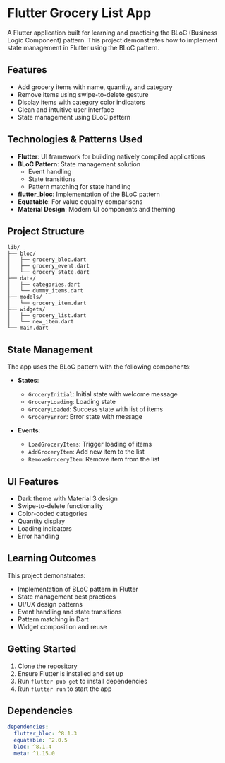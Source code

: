 # Flutter Grocery List App

A Flutter application built for learning and practicing the BLoC (Business Logic Component) pattern. This project demonstrates how to implement state management in Flutter using the BLoC pattern.

## Features

- Add grocery items with name, quantity, and category
- Remove items using swipe-to-delete gesture
- Display items with category color indicators
- Clean and intuitive user interface
- State management using BLoC pattern

## Technologies & Patterns Used

- **Flutter**: UI framework for building natively compiled applications
- **BLoC Pattern**: State management solution
  - Event handling
  - State transitions
  - Pattern matching for state handling
- **flutter_bloc**: Implementation of the BLoC pattern
- **Equatable**: For value equality comparisons
- **Material Design**: Modern UI components and theming

## Project Structure

```
lib/
├── bloc/
│   ├── grocery_bloc.dart
│   ├── grocery_event.dart
│   └── grocery_state.dart
├── data/
│   ├── categories.dart
│   └── dummy_items.dart
├── models/
│   └── grocery_item.dart
├── widgets/
│   ├── grocery_list.dart
│   └── new_item.dart
└── main.dart
```

## State Management

The app uses the BLoC pattern with the following components:

- **States**:
  - `GroceryInitial`: Initial state with welcome message
  - `GroceryLoading`: Loading state
  - `GroceryLoaded`: Success state with list of items
  - `GroceryError`: Error state with message

- **Events**:
  - `LoadGroceryItems`: Trigger loading of items
  - `AddGroceryItem`: Add new item to the list
  - `RemoveGroceryItem`: Remove item from the list

## UI Features

- Dark theme with Material 3 design
- Swipe-to-delete functionality
- Color-coded categories
- Quantity display
- Loading indicators
- Error handling

## Learning Outcomes

This project demonstrates:
- Implementation of BLoC pattern in Flutter
- State management best practices
- UI/UX design patterns
- Event handling and state transitions
- Pattern matching in Dart
- Widget composition and reuse

## Getting Started

1. Clone the repository
2. Ensure Flutter is installed and set up
3. Run `flutter pub get` to install dependencies
4. Run `flutter run` to start the app

## Dependencies

```yaml
dependencies:
  flutter_bloc: ^8.1.3
  equatable: ^2.0.5
  bloc: ^8.1.4
  meta: ^1.15.0
